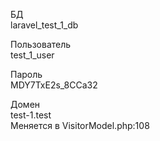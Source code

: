 БД\
laravel_test_1_db

Пользователь\
test_1_user

Пароль\
MDY7TxE2s_8CCa32

Домен\
test-1.test\
Меняется в VisitorModel.php:108
